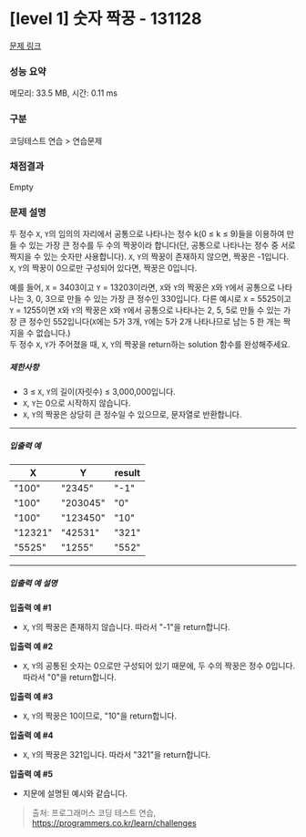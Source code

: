 # [level 1] 숫자 짝꿍 - 131128 

[문제 링크](https://school.programmers.co.kr/learn/courses/30/lessons/131128) 

### 성능 요약

메모리: 33.5 MB, 시간: 0.11 ms

### 구분

코딩테스트 연습 > 연습문제

### 채점결과

Empty

### 문제 설명

<p style="user-select: auto;">두 정수 <code style="user-select: auto;">X</code>, <code style="user-select: auto;">Y</code>의 임의의 자리에서 공통으로 나타나는 정수 k(0 ≤ k ≤ 9)들을 이용하여 만들 수 있는 가장 큰 정수를 두 수의 짝꿍이라 합니다(단, 공통으로 나타나는 정수 중 서로 짝지을 수 있는 숫자만 사용합니다). <code style="user-select: auto;">X</code>, <code style="user-select: auto;">Y</code>의 짝꿍이 존재하지 않으면, 짝꿍은 -1입니다. <code style="user-select: auto;">X</code>, <code style="user-select: auto;">Y</code>의 짝꿍이 0으로만 구성되어 있다면, 짝꿍은 0입니다.</p>

<p style="user-select: auto;">예를 들어, <code style="user-select: auto;">X</code> = 3403이고 <code style="user-select: auto;">Y</code> = 13203이라면, <code style="user-select: auto;">X</code>와 <code style="user-select: auto;">Y</code>의 짝꿍은 <code style="user-select: auto;">X</code>와 <code style="user-select: auto;">Y</code>에서 공통으로 나타나는 3, 0, 3으로 만들 수 있는 가장 큰 정수인 330입니다. 다른 예시로 <code style="user-select: auto;">X</code> = 5525이고 <code style="user-select: auto;">Y</code> = 1255이면 <code style="user-select: auto;">X</code>와 <code style="user-select: auto;">Y</code>의 짝꿍은 <code style="user-select: auto;">X</code>와 <code style="user-select: auto;">Y</code>에서 공통으로 나타나는 2, 5, 5로 만들 수 있는 가장 큰 정수인 552입니다(<code style="user-select: auto;">X</code>에는 5가 3개, <code style="user-select: auto;">Y</code>에는 5가 2개 나타나므로 남는 5 한 개는 짝 지을 수 없습니다.)<br style="user-select: auto;">
두 정수 <code style="user-select: auto;">X</code>, <code style="user-select: auto;">Y</code>가 주어졌을 때, <code style="user-select: auto;">X</code>, <code style="user-select: auto;">Y</code>의 짝꿍을 return하는 solution 함수를 완성해주세요.</p>

<h5 style="user-select: auto;">제한사항</h5>

<ul style="user-select: auto;">
<li style="user-select: auto;">3 ≤ <code style="user-select: auto;">X</code>, <code style="user-select: auto;">Y</code>의 길이(자릿수) ≤ 3,000,000입니다.</li>
<li style="user-select: auto;"><code style="user-select: auto;">X</code>, <code style="user-select: auto;">Y</code>는 0으로 시작하지 않습니다.</li>
<li style="user-select: auto;"><code style="user-select: auto;">X</code>, <code style="user-select: auto;">Y</code>의 짝꿍은 상당히 큰 정수일 수 있으므로, 문자열로 반환합니다.</li>
</ul>

<hr style="user-select: auto;">

<h5 style="user-select: auto;">입출력 예</h5>
<table class="table" style="user-select: auto;">
        <thead style="user-select: auto;"><tr style="user-select: auto;">
<th style="user-select: auto;">X</th>
<th style="user-select: auto;">Y</th>
<th style="user-select: auto;">result</th>
</tr>
</thead>
        <tbody style="user-select: auto;"><tr style="user-select: auto;">
<td style="user-select: auto;">"100"</td>
<td style="user-select: auto;">"2345"</td>
<td style="user-select: auto;">"-1"</td>
</tr>
<tr style="user-select: auto;">
<td style="user-select: auto;">"100"</td>
<td style="user-select: auto;">"203045"</td>
<td style="user-select: auto;">"0"</td>
</tr>
<tr style="user-select: auto;">
<td style="user-select: auto;">"100"</td>
<td style="user-select: auto;">"123450"</td>
<td style="user-select: auto;">"10"</td>
</tr>
<tr style="user-select: auto;">
<td style="user-select: auto;">"12321"</td>
<td style="user-select: auto;">"42531"</td>
<td style="user-select: auto;">"321"</td>
</tr>
<tr style="user-select: auto;">
<td style="user-select: auto;">"5525"</td>
<td style="user-select: auto;">"1255"</td>
<td style="user-select: auto;">"552"</td>
</tr>
</tbody>
      </table>
<hr style="user-select: auto;">

<h5 style="user-select: auto;">입출력 예 설명</h5>

<p style="user-select: auto;"><strong style="user-select: auto;">입출력 예 #1</strong></p>

<ul style="user-select: auto;">
<li style="user-select: auto;"><code style="user-select: auto;">X</code>, <code style="user-select: auto;">Y</code>의 짝꿍은 존재하지 않습니다. 따라서 "-1"을 return합니다.</li>
</ul>

<p style="user-select: auto;"><strong style="user-select: auto;">입출력 예 #2</strong></p>

<ul style="user-select: auto;">
<li style="user-select: auto;"><code style="user-select: auto;">X</code>, <code style="user-select: auto;">Y</code>의 공통된 숫자는 0으로만 구성되어 있기 때문에, 두 수의 짝꿍은 정수 0입니다. 따라서 "0"을 return합니다.</li>
</ul>

<p style="user-select: auto;"><strong style="user-select: auto;">입출력 예 #3</strong></p>

<ul style="user-select: auto;">
<li style="user-select: auto;"><code style="user-select: auto;">X</code>, <code style="user-select: auto;">Y</code>의 짝꿍은 10이므로, "10"을 return합니다.</li>
</ul>

<p style="user-select: auto;"><strong style="user-select: auto;">입출력 예 #4</strong></p>

<ul style="user-select: auto;">
<li style="user-select: auto;"><code style="user-select: auto;">X</code>, <code style="user-select: auto;">Y</code>의 짝꿍은 321입니다. 따라서 "321"을 return합니다.</li>
</ul>

<p style="user-select: auto;"><strong style="user-select: auto;">입출력 예 #5</strong></p>

<ul style="user-select: auto;">
<li style="user-select: auto;">지문에 설명된 예시와 같습니다.</li>
</ul>


> 출처: 프로그래머스 코딩 테스트 연습, https://programmers.co.kr/learn/challenges